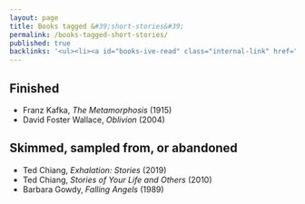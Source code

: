 ```yaml
---
layout: page
title: Books tagged &#39;short-stories&#39;
permalink: /books-tagged-short-stories/
published: true
backlinks: '<ul><li><a id="books-ive-read" class="internal-link" href="/books-ive-read/">Books I&#39;ve read</a></li></ul>'
---
```




## Finished 
* Franz Kafka, _The Metamorphosis_ (1915) 
* David Foster Wallace, _Oblivion_ (2004) 


## Skimmed, sampled from, or abandoned 
* Ted Chiang, _Exhalation: Stories_ (2019) 
* Ted Chiang, _Stories of Your Life and Others_ (2010) 
* Barbara Gowdy, _Falling Angels_ (1989) 
